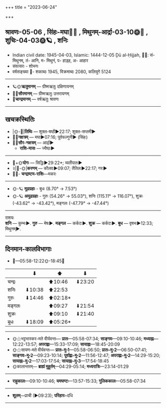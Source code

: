 +++
title = "2023-06-24"

+++
## श्रावणः-05-06  ,  सिंहः-मघा🌛🌌  ,  मिथुनम्-आर्द्रा-03-10🌞🌌  ,  शुचिः-04-03🌞🪐  ,  शनिः
- Indian civil date: 1945-04-03, Islamic: 1444-12-05 Ḏū al-Ḥijjah, 🌌🌞: सं- मिथुनम्, तं- आनि, म- मिथुनं, प- हाड़्ह, अ- आहार
- संवत्सरः - शोभनः
- वर्षसङ्ख्या 🌛- शकाब्दः 1945, विक्रमाब्दः 2080, कलियुगे 5124
___________________
- 🪐🌞**ऋतुमानम्** — ग्रीष्मऋतुः दक्षिणायनम्
- 🌌🌞**सौरमानम्** — ग्रीष्मऋतुः उत्तरायणम्
- 🌛**चान्द्रमानम्** — वर्षऋतुः श्रावणः
___________________


## खचक्रस्थितिः
- |🌞-🌛|**तिथिः** — शुक्ल-षष्ठी►22:17; शुक्ल-सप्तमी►  
- 🌌🌛**नक्षत्रम्** — मघा►07:16; पूर्वफल्गुनी► (सिंहः)  
- 🌌🌞**सौर-नक्षत्रम्** — आर्द्रा►  
  - **राशि-मासः** — ज्यैष्ठः► 
___________________
- 🌛+🌞**योगः** — सिद्धिः►29:22*; व्यतीपातः►  
- २|🌛-🌞|**करणम्** — कौलवः►09:07; तैतिलः►22:17; गरः►  
- 🌌🌛- **चन्द्राष्टम-राशिः**—मकरः  
___________________
- 🌞-🪐 **मूढग्रहाः** - बुधः (8.70° → 7.53°)
- 🌞-🪐 **अमूढग्रहाः** - गुरुः (54.26° → 55.03°), शनिः (115.11° → 116.07°), शुक्रः (-43.62° → -43.42°), मङ्गलः (-47.79° → -47.44°)
___________________
राशयः  
**शनि** — कुम्भः►. **गुरु** — मेषः►. **मङ्गल** — कर्कटः►. **शुक्र** — कर्कटः►. **बुध** — वृषभः►12:33; मिथुनम्►. 
___________________


## दिनमान-कालविभागाः
- 🌅—05:58-12:22🌞-18:45🌇  


|      |⬇     |⬆     |⬇     |
|------|-----|-----|------|
|चन्द्रः|     |⬆10:46 |⬇23:20 |
|शनिः   |⬇10:38 |⬆22:53 |     |
|गुरुः  |⬇14:46 |⬆02:18*|     |
|मङ्गलः |     |⬆09:27 |⬇21:54 |
|शुक्रः |     |⬆09:10 |⬇21:40 |
|बुधः   |⬇18:09 |⬆05:26*|     |
___________________
- 🌞⚝भट्टभास्कर-मते वीर्यवन्तः— **प्रातः**—05:58-07:34; **साङ्गवः**—09:10-10:46; **मध्याह्नः**—12:22-13:57; **अपराह्णः**—15:33-17:09; **सायाह्नः**—18:45-20:09  
- 🌞⚝सायण-मते वीर्यवन्तः— **प्रातः-मु॰1**—05:58-06:50; **प्रातः-मु॰2**—06:50-07:41; **साङ्गवः-मु॰2**—09:23-10:14; **पूर्वाह्णः-मु॰2**—11:56-12:47; **अपराह्णः-मु॰2**—14:29-15:20; **सायाह्नः-मु॰2**—17:03-17:54; **सायाह्नः-मु॰3**—17:54-18:45  
- 🌞कालान्तरम्— **ब्राह्मं मुहूर्तम्**—04:29-05:14; **मध्यरात्रिः**—23:14-01:29  
___________________
- **राहुकालः**—09:10-10:46; **यमघण्टः**—13:57-15:33; **गुलिककालः**—05:58-07:34  
___________________
- **शूलम्**—प्राची (►09:23); **परिहारः**–दधि  
___________________

